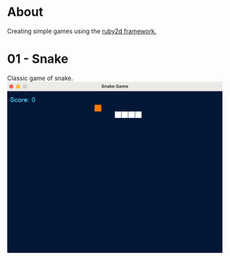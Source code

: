 # About
Creating simple games using the [ruby2d framework.](https://www.ruby2d.com/)

# 01 - Snake

Classic game of snake. 
<br>
<img src="01-snake/images/snake_game.gif" alt="snake game gif" width="500"/>

